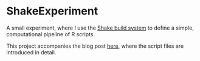 # ShakeExperiment

A small experiment, where I use the [Shake build system](https://shakebuild.com) to define a simple, computational pipeline of R scripts.

This project accompanies the blog post [here](https://nevrome.medium.com/my-workflow-automation-journey-discovering-shake-haskell-5c270b93ff2b), where the script files are introduced in detail.

